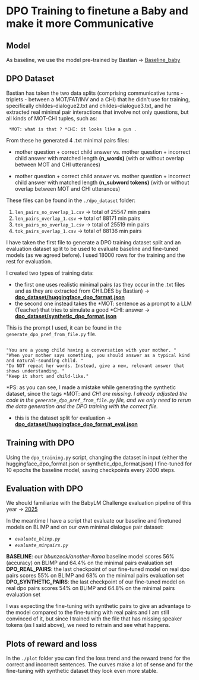 # DPO Training to finetune a Baby and make it more Communicative

## Model

As baseline, we use the model pre-trained by Bastian -> [Baseline_baby](https://huggingface.co/bbunzeck/another-llama)

## DPO Dataset

Bastian has taken the two data splits (comprising communicative turns - triplets - between a MOT/FAT/INV and a CHI) that he didn't use for training,
specifically childes-dialogue2.txt and childes-dialogue3.txt, and he extracted real minimal pair interactions that involve not only questions, but all kinds of MOT-CHI tuples, such as: 
<pre><code> *MOT: what is that ? *CHI: it looks like a gun .</code></pre>

From these he generated 4 .txt minimal pairs files: 

- mother question + correct child answer vs. mother question + incorrect child answer with matched length **(n_words)** (with or without overlap between MOT and CHI utterances)

- mother question + correct child answer vs. mother question + incorrect child answer with matched length **(n_subword tokens)** (with or without overlap between MOT and CHI utterances)


These files can be found in the `./dpo_dataset` folder:

1. `len_pairs_no_overlap_1.csv` -> total of 25547 min pairs
2. `len_pairs_overlap_1.csv` -> total of 88171 min pairs
3. `tok_pairs_no_overlap_1.csv` -> total of 25519 min pairs
4. `tok_pairs_overlap_1.csv` -> total of 88136 min pairs


I have taken the first file to generate a DPO training dataset split and an evaluation dataset split to be used to evaluate baseline and fine-tuned models (as we agreed before).
I used 18000 rows for the training and the rest for evaluation.

I created two types of training data:

- the first one uses realistic minimal pairs (as they occur in the .txt files and as they are extracted from CHILDES by Bastian) -> [**dpo_dataset/huggingface_dpo_format.json**](https://huggingface.co/datasets/fpadovani/child-dpo-preferences)
- the second one instead takes the *MOT: sentence as a prompt to a LLM (Teacher) that tries to simulate a good *CHI: answer -> [**dpo_dataset/synthetic_dpo_format.json**](https://huggingface.co/datasets/fpadovani/child-dpo-preferences-synthetic)


This is the prompt I used, it can be found in the `generate_dpo_pref_from_file.py` file.


<pre><code>
"You are a young child having a conversation with your mother. "
"When your mother says something, you should answer as a typical kind and natural-sounding child. "
"Do NOT repeat her words. Instead, give a new, relevant answer that shows understanding. "
"Keep it short and child-like."
</code></pre>


*PS: as you can see, I made a mistake while generating the synthetic dataset, since the tags *MOT: and *CHI are missing. I already adjusted the code in the `generate_dpo_pref_from_file.py` file, and we only need to rerun the data generation and the DPO training with the correct file.*


- this is the dataset split for evaluation -> [**dpo_dataset/huggingface_dpo_format_eval.json**](https://huggingface.co/datasets/fpadovani/child-dpo-preferences-eval)
  

## Training with DPO
Using the `dpo_training.py` script, changing the dataset in input (either the huggingface_dpo_format.json or synthetic_dpo_format.json) I fine-tuned for 10 epochs the baseline model, saving checkpoints every 2000 steps. 

## Evaluation with DPO
We should familiarize with the BabyLM Challenge evaluation pipeline of this year -> [2025](https://github.com/babylm/evaluation-pipeline-2025)

In the meantime I have a script that evaluate our baseline and finetuned models on BLIMP and on our own minimal dialogue pair dataset:

- *`evaluate_blimp.py`* 
- *`evaluate_minpairs.py`*

**BASELINE**: our *bbunzeck/another-llama* baseline model scores 56% (accuracy) on BLIMP and 64.4% on the minimal pairs evaluation set
**DPO_REAL_PAIRS**: the last checkpoint of our fine-tuned model on real dpo pairs scores 55% on BLIMP and 68% on the minimal pairs evaluation set
**DPO_SYNTHETIC_PAIRS**: the last checkpoint of our fine-tuned model on real dpo pairs scores 54% on BLIMP and 64.8% on the minimal pairs evaluation set

I was expecting the fine-tuning with synthetic pairs to give an advantage to the model compared to the fine-tuning with real pairs and I am still convinced of it, but since I trained with the file that has missing speaker tokens (as I said above), we need to retrain and see what happens. 

## Plots of reward and loss 
In the `./plot` folder you can find the loss trend and the reward trend for the correct and incorrect sentences. 
The curves make a lot of sense and for the fine-tuning with synthetic dataset they look even more stable. 


